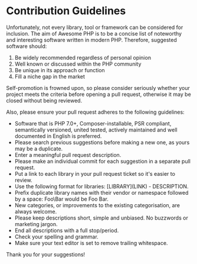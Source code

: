 # Contribution Guidelines
Unfortunately, not every library, tool or framework can be considered for inclusion. The aim of Awesome PHP is to be a concise list of noteworthy and interesting software written in modern PHP. Therefore, suggested software should:

1. Be widely recommended regardless of personal opinion
2. Well known or discussed within the PHP community
3. Be unique in its approach or function
4. Fill a niche gap in the market

Self-promotion is frowned upon, so please consider seriously whether your project meets the criteria before opening a pull request, otherwise it may be closed without being reviewed.

Also, please ensure your pull request adheres to the following guidelines:

* Software that is PHP 7.0+, Composer-installable, PSR compliant, semantically versioned, united tested, actively maintained and well documented in English is preferred.
* Please search previous suggestions before making a new one, as yours may be a duplicate.
* Enter a meaningful pull request description.
* Please make an individual commit for each suggestion in a separate pull request.
* Put a link to each library in your pull request ticket so it's easier to review.
* Use the following format for libraries: \[LIBRARY\]\(LINK\) - DESCRIPTION.
* Prefix duplicate library names with their vendor or namespace followed by a space: Foo\Bar would be Foo Bar.
* New categories, or improvements to the existing categorisation, are always welcome.
* Please keep descriptions short, simple and unbiased. No buzzwords or marketing jargon.
* End all descriptions with a full stop/period.
* Check your spelling and grammar.
* Make sure your text editor is set to remove trailing whitespace.

Thank you for your suggestions!
